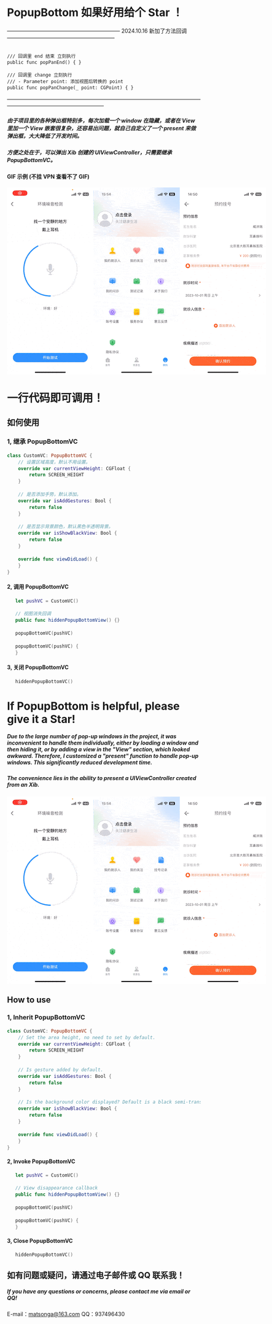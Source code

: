 # PopupBottom 如果好用给个 Star ！

————————————————————— 2024.10.16 新加了方法回调 ————————————————————

```

/// 回调里 end 结束 立刻执行
public func popPanEnd() { }

/// 回调里 change 立刻执行
/// - Parameter point: 添加视图后转换的 point
public func popPanChange(_ point: CGPoint) { }

```

——————————————————————————————————————————————————————
##### 由于项目里的各种弹出框特别多，每次加载一个 window 在隐藏，或者在 View 里加一个 View 嵌套很复杂，还容易出问题，就自己自定义了一个 present 来做弹出框，大大降低了开发时间。

##### 方便之处在于，可以弹出 Xib 创建的 UIViewController，只需要继承 PopupBottomVC。

#### GIF 示例 (不挂 VPN 查看不了 GIF)

<div style="display: flex; justify-content: space-between;">
  <img src="gif/circle.gif" alt="示例1">
  <img src="gif/loginP.gif" alt="示例2">
  <img src="gif/timeSelect.gif" alt="示例3">
</div>

# 一行代码即可调用！

## 如何使用

### 1, 继承 PopupBottomVC

```swift
class CustomVC: PopupBottomVC {
    // 设置区域高度，默认不用设置。
    override var currentViewHeight: CGFloat {
        return SCREEN_HEIGHT
    }

    // 是否添加手势，默认添加。
    override var isAddGestures: Bool {
        return false
    }

    // 是否显示背景颜色，默认黑色半透明背景。
    override var isShowBlackView: Bool {
        return false
    }

    override func viewDidLoad() {
    }
}
```

#### 2, 调用 PopupBottomVC

```swift
   let pushVC = CustomVC()

   // 视图消失回调
   public func hiddenPopupBottomView() {}

   popupBottomVC(pushVC)

   popupBottomVC(pushVC) {
   }
```

#### 3, 关闭 PopupBottomVC

```swift
   hiddenPopupBottomVC()
```

# If PopupBottom is helpful, please give it a Star!

##### Due to the large number of pop-up windows in the project, it was inconvenient to handle them individually, either by loading a window and then hiding it, or by adding a view in the "View" section, which looked awkward. Therefore, I customized a "present" function to handle pop-up windows. This significantly reduced development time.

##### The convenience lies in the ability to present a UIViewController created from an Xib.

<div style="display: flex; justify-content: space-between;">
  <img src="gif/circle.gif" alt="示例1">
  <img src="gif/loginP.gif" alt="示例2">
  <img src="gif/timeSelect.gif" alt="示例3">
</div>

## How to use

### 1, Inherit PopupBottomVC

```swift
class CustomVC: PopupBottomVC {
    // Set the area height, no need to set by default.
    override var currentViewHeight: CGFloat {
        return SCREEN_HEIGHT
    }

    // Is gesture added by default.
    override var isAddGestures: Bool {
        return false
    }

    // Is the background color displayed? Default is a black semi-transparent background.
    override var isShowBlackView: Bool {
        return false
    }

    override func viewDidLoad() {
    }
}
```

#### 2, Invoke PopupBottomVC

```swift
   let pushVC = CustomVC()

   // View disappearance callback
   public func hiddenPopupBottomView() {}

   popupBottomVC(pushVC)

   popupBottomVC(pushVC) {
   }
```

#### 3, Close PopupBottomVC

```swift
   hiddenPopupBottomVC()
```

## 如有问题或疑问，请通过电子邮件或 QQ 联系我！

##### If you have any questions or concerns, please contact me via email or QQ!

E-mail：matsonga@163.com
QQ：937496430
